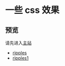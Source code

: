 # 一些 css 效果

## 预览

请先进入[主站](https://mekefly.github.io/quick-style)

- [ripples](/ripples)
- [ripples1](/ripples1)
